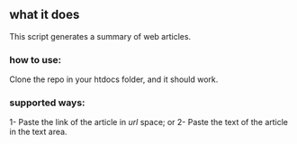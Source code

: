 <h2>what it does</h2>
This script generates a summary of web articles.

<h3>how to use:</h3>
Clone the repo in your htdocs folder, and it should work.

<h3>supported ways:</h3>
1- Paste the link of the article in <i>url</i> space; or
2- Paste the text of the article in the text area.